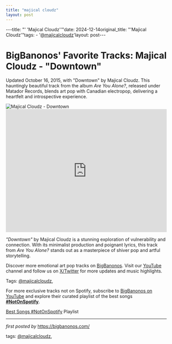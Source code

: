 ```yaml
---
title: "majical cloudz"
layout: post
---
```

---title: "' 'Majical Cloudz''"date: 2024-12-14original_title: "'Majical Cloudz'"tags:  - '[@majicalcloudz](/tags/majicalcloudz/)'layout: post---<!-- Post Title --><h1 >BigBanonos' Favorite Tracks: Majical Cloudz - "Downtown"</h1> <!-- Introductory Text --><p >Updated October 16, 2015, with "Downtown" by Majical Cloudz. This hauntingly beautiful track from the album <em>Are You Alone?</em>, released under Matador Records, blends art pop with Canadian electropop, delivering a heartfelt and introspective experience.</p> <!-- Featured Image --><div > <img src="https://i.ytimg.com/vi/7Rihk7_2BVw/maxresdefault.jpg" alt="Majical Cloudz - Downtown" /></div> <!-- YouTube Video Embed --><div > <iframe width="100%" height="385" src="https://www.youtube.com/embed/7Rihk7_2BVw" title="Majical Cloudz - Downtown (Official Video)" frameborder="0" allow="accelerometer; autoplay; clipboard-write; encrypted-media; gyroscope; picture-in-picture; web-share" referrerpolicy="strict-origin-when-cross-origin" allowfullscreen></iframe></div> <!-- Song Information --><div > <p><em>"Downtown"</em> by Majical Cloudz is a stunning exploration of vulnerability and connection. With its minimalist production and poignant lyrics, this track from <em>Are You Alone?</em> stands out as a masterpiece of shiver pop and artful storytelling.</p></div> <!-- Footer Links --><div > <p>Discover more emotional art pop tracks on <a href="https://bigbanonos.com/" target="_blank">BigBanonos</a>. Visit our <a href="https://www.youtube.com/[@BigBanonos](/tags/BigBanonos/)" target="_blank">YouTube</a> channel and follow us on <a href="https://x.com/bigbanonos" target="_blank">X/Twitter</a> for more updates and music highlights.</p></div> <!-- Tags --><p >Tags: [@majicalcloudz](/tags/majicalcloudz/),</p><!--Subscribe and Playlist Links--><div>    <p>For more exclusive tracks not on Spotify, subscribe to <a href="https://www.youtube.com/[@BigBanonos](/tags/BigBanonos/)" target="_blank">BigBanonos on YouTube</a> and explore their curated playlist of the best songs <strong>[#NotOnSpotify](/tags/NotOnSpotify/)</strong>.</p>    <p><a href="https://www.youtube.com/playlist?list=PLtuNtuTatqI0kFahUCbtbfenC_ET5O_tr" target="_blank">Best Songs [#NotOnSpotify](/tags/NotOnSpotify/) Playlist<br /></a></p></div><hr /><p><em>first posted by</em> <a href="https://bigbanonos.com/" rel="noopener" target="_new">https://bigbanonos.com/</a></p><p>tags: [@majicalcloudz](/tags/majicalcloudz/),</p>